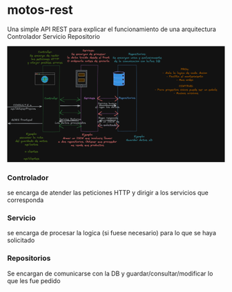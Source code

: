 # motos-rest
Una simple API REST para explicar el funcionamiento de una arquitectura Controlador Servicio Repositorio

![Excalidraw](./api.png)

### Controlador
se encarga de atender las peticiones HTTP y dirigir a los servicios que corresponda
### Servicio
se encarga de procesar la logica (si fuese necesario) para lo que se haya solicitado
### Repositorios
Se encargan de comunicarse con la DB y guardar/consultar/modificar lo que les fue pedido
    